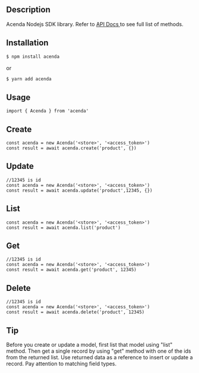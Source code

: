 ## Description

Acenda Nodejs SDK library. Refer to <a href="https://doc.acenda.com"> API Docs </a> to see full list of methods.

## Installation

```bash
$ npm install acenda
```

or

```bash
$ yarn add acenda
```

## Usage

```
import { Acenda } from 'acenda'
```

## Create

```
const acenda = new Acenda('<store>', '<access_token>')
const result = await acenda.create('product', {})
```

## Update

```
//12345 is id
const acenda = new Acenda('<store>', '<access_token>')
const result = await acenda.update('product',12345, {})
```

## List

```
const acenda = new Acenda('<store>', '<access_token>')
const result = await acenda.list('product')
```

## Get

```
//12345 is id
const acenda = new Acenda('<store>', '<access_token>')
const result = await acenda.get('product', 12345)
```

## Delete

```
//12345 is id
const acenda = new Acenda('<store>', '<access_token>')
const result = await acenda.delete('product', 12345)
```

## Tip

Before you create or update a model, first list that model using "list" method. Then get a single record by using "get" method with one of the ids from the returned list. Use returned data as a reference to insert or update a record. Pay attention to matching field types.
